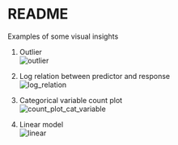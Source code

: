 # README
Examples of some visual insights

1. Outlier <br/>
![outlier](https://github.com/avneet25/Model-for-predicting-House-Prices/assets/82283086/de3a7559-7dd8-48b1-bfa7-384ac50d708c)
  
2. Log relation between predictor and response <br/>
![log_relation](https://github.com/avneet25/Model-for-predicting-House-Prices/assets/82283086/cca0c5b7-7579-4228-94a6-f79ea09aae0e)

3. Categorical variable count plot <br/>
![count_plot_cat_variable](https://github.com/avneet25/Model-for-predicting-House-Prices/assets/82283086/b17360dd-d9a9-4d8c-9546-9d3d933ef384)


4. Linear model <br/>
![linear](https://github.com/avneet25/Model-for-predicting-House-Prices/assets/82283086/59239fe4-2623-4f10-bdf3-ea3361751d7b)

